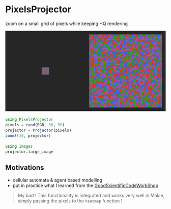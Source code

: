 # PixelsProjector
zoom on a small grid of pixels while keeping HQ rendering

![PixelsProjector.jl](https://github.com/icial/PixelsProjector/blob/main/logo/projection.png?raw=true)

```julia
using PixelsProjector
pixels = rand(RGB, 50, 50)
projector = Projector(pixels)
zoom!(10, projector)

using Images
projector.large_image
```

## Motivations
- cellular automata & agent based modelling
- put in practice what I learned from the [GoodScientificCodeWorkShop](https://github.com/JuliaDynamics/GoodScientificCodeWorkshop)

> My bad ! This functionality is integrated and works very well in Makie, simply passing the pixels to the `heatmap` function !
